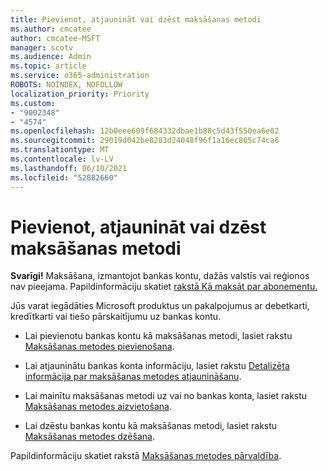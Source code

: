```yaml
---
title: Pievienot, atjaunināt vai dzēst maksāšanas metodi
ms.author: cmcatee
author: cmcatee-MSFT
manager: scotv
ms.audience: Admin
ms.topic: article
ms.service: o365-administration
ROBOTS: NOINDEX, NOFOLLOW
localization_priority: Priority
ms.custom:
- "9002348"
- "4574"
ms.openlocfilehash: 12b0eee609f684332dbae1b88c5d43f550ea6e02
ms.sourcegitcommit: 29019d042be8283d24048f96f1a16ec865c74ca6
ms.translationtype: MT
ms.contentlocale: lv-LV
ms.lasthandoff: 06/10/2021
ms.locfileid: "52882660"
---
```

# <a name="add-update-or-remove-payment-method"></a>Pievienot, atjaunināt vai dzēst maksāšanas metodi

**Svarīgi!** Maksāšana, izmantojot bankas kontu, dažās valstīs vai reģionos nav pieejama. Papildinformāciju skatiet [rakstā Kā maksāt par abonementu.](/microsoft-365/commerce/billing-and-payments/pay-for-your-subscription) 

Jūs varat iegādāties Microsoft produktus un pakalpojumus ar debetkarti, kredītkarti vai tiešo pārskaitījumu uz bankas kontu.

- Lai pievienotu bankas kontu kā maksāšanas metodi, lasiet rakstu [Maksāšanas metodes pievienošana](/microsoft-365/commerce/billing-and-payments/manage-payment-methods#add-a-payment-method).

- Lai atjauninātu bankas konta informāciju, lasiet rakstu [Detalizēta informācija par maksāšanas metodes atjaunināšanu](/microsoft-365/commerce/billing-and-payments/manage-payment-methods#update-payment-method-details).

- Lai mainītu maksāšanas metodi uz vai no bankas konta, lasiet rakstu [Maksāšanas metodes aizvietošana](/microsoft-365/commerce/billing-and-payments/manage-payment-methods#replace-a-payment-method).

- Lai dzēstu bankas kontu kā maksāšanas metodi, lasiet rakstu [Maksāšanas metodes dzēšana](/microsoft-365/commerce/billing-and-payments/manage-payment-methods#delete-a-payment-method).

Papildinformāciju skatiet rakstā [Maksāšanas metodes pārvaldība](/microsoft-365/commerce/billing-and-payments/manage-payment-methods).
